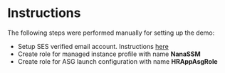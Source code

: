# Instructions
The following steps were performed manually for setting up the demo:
* Setup SES verified email account. Instructions [here](http://docs.aws.amazon.com/ses/latest/DeveloperGuide/verify-email-addresses.html) 
* Create role for managed instance profile with name **NanaSSM**
* Create role for ASG launch configuration with name **HRAppAsgRole**
